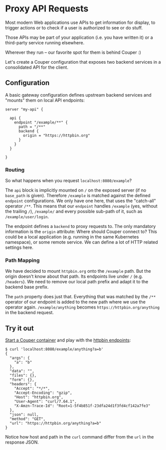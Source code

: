 # Proxy API Requests

Most modern Web applications use APIs to get information for display, to
trigger actions or to check if a user is authorized to see or do
stuff.

Those APIs may be part of your application (i.e. you have written it)
or a third-party service running elsewhere. 

Wherever they run – our favorite spot for them is behind Couper :)

Let's create a Couper configuration that exposes two backend services
in a consolidated API for the client.

## Configuration

A basic gateway configuration defines upstream backend services and
"mounts" them on local API endpoints:

```hcl
server "my-api" {

  api {
    endpoint "/example/**" {
      path = "/**"
      backend {
        origin = "https://httpbin.org"
      }
    }
  }
  
}
```

### Routing

So what happens when you request `localhost:8080/example`?

The `api` block is implicitly mounted on `/` on the exposed server
(if no `base_path` is given). Therefore `/example` is matched against
the defined `endpoint` configurations. We only have one here, that
uses the "catch-all" operator `/**`. This means that our `endpoint`
handles `/example` (yes, without the trailing `/`), `/example/` and
every possible sub-path of it, such as `/example/user/login`.

The endpoint defines a `backend` to proxy requests to. The only
mandatory information is the `origin` attribute: Where should Couper
connect to? This could be a local application (e.g. running in the same
Kubernetes namespace), or some remote service. We can define a lot of
HTTP related settings here.

### Path Mapping

We have decided to mount `httpbin.org` onto the `/example` path. But
the origin doesn't know about that path. Its endpoints live under
`/` (e.g. `/headers`). We need to remove our local path prefix and adapt it to
the backend base prefix.

The `path` property does just that. Everything that was matched by
the `/**` operator of our endpoint is added to the new path where we
use the operator again. `/example/anything` becomes
`https://httpbin.org/anything` in the backend request.

## Try it out

[Start a Couper container](/README.md#getting-started) and play with the [httpbin endpoints](https://httpbin.org/):

```
$ curl 'localhost:8080/example/anything?a=b'
{
  "args": {
    "a": "b"
  }, 
  "data": "", 
  "files": {}, 
  "form": {}, 
  "headers": {
    "Accept": "*/*", 
    "Accept-Encoding": "gzip", 
    "Host": "httpbin.org", 
    "User-Agent": "curl/7.64.1", 
    "X-Amzn-Trace-Id": "Root=1-5f4b851f-23dfa24d1f3fd4cf142a7fe3"
  }, 
  "json": null, 
  "method": "GET", 
  "url": "https://httpbin.org/anything?a=b"
}
```

Notice how host and path in the `curl` command differ from the `url` in the response JSON.
